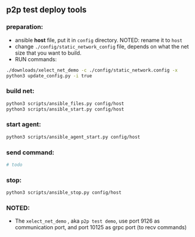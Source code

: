 ## p2p test deploy tools

### preparation:
* ansible **host** file, put it in `config` directory. NOTED: rename it to `host`
* change `./config/static_network_config` file, depends on what the net size that you want to build.
* RUN commands:
``` BASH
./downloads/xelect_net_demo -c ./config/static_network.config -x
python3 update_config.py -i true

```
### build net:
``` BASH
python3 scripts/ansible_files.py config/host
python3 scripts/ansible_start.py config/host
```


### start agent:
``` BASH
python3 scripts/ansible_agent_start.py config/host
```

### send command:
``` BASH
# todo
```

### stop:
``` BASH
python3 scripts/ansible_stop.py config/host
```
### NOTED:
* The `xelect_net_demo` , aka `p2p test demo`, use port 9126 as communication port, and port 10125 as grpc port (to recv commands)